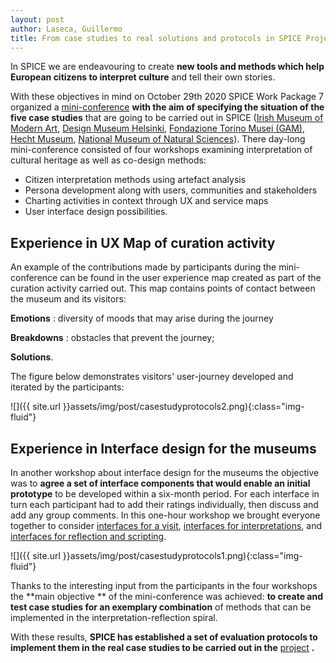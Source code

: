 ```yaml
---
layout: post
author: Laseca, Guillermo
title: From case studies to real solutions and protocols in SPICE Project
---
```


In SPICE we are endeavouring to create **new tools and methods which help European citizens to interpret culture** and tell their own stories.

With these objectives in mind on October 29th 2020 SPICE Work Package 7 organized a [mini-conference](https://spice-h2020.eu/2020/10/29/spiceminiconference.html) **with the aim of specifying the situation of the five case studies**  that are going to be carried out in SPICE ([Irish Museum of Modern Art](https://imma.ie/), [Design Museum Helsinki](https://www.designmuseum.fi/en/), [Fondazione Torino Musei (GAM)](https://www.fondazionetorinomusei.it/it), [Hecht Museum](https://mushecht.haifa.ac.il/index.php?lang=en), [National Museum of Natural Sciences](https://www.mncn.csic.es/en)). There day-long mini-conference consisted of four workshops examining interpretation of cultural heritage as well as co-design methods:

* Citizen interpretation methods using artefact analysis
* Persona development along with users, communities and stakeholders 
* Charting activities in context through UX and service maps 
* User interface design possibilities.

## Experience in UX Map of curation activity

An example of the contributions made by participants during the mini-conference can be found in the user experience map created as part of the curation activity carried out. This map contains points of contact between the museum and its visitors:

**Emotions** : diversity of moods that may arise during the journey

**Breakdowns** : obstacles that prevent the journey;

**Solutions**.

The figure below demonstrates visitors&#39; user-journey developed and iterated by the participants:

![]({{ site.url }}assets/img/post/casestudyprotocols2.png){:class="img-fluid"}

## Experience in Interface design for the museums

In another workshop about interface design for the museums the objective was to  **agree a set of interface components that would enable an initial prototype**  to be developed within a six-month period. For each interface in turn each participant had to add their ratings individually, then discuss and add any group comments. In this one-hour workshop we brought everyone together to consider [interfaces for a visit](https://padlet.com/esteem/spice_mc1_w4_p1), [interfaces for interpretations](https://padlet.com/esteem/spice_mc1_w4_p2), and [interfaces for reflection and scripting](https://padlet.com/esteem/spice_mc1_w4_p3).

![]({{ site.url }}assets/img/post/casestudyprotocols1.png){:class="img-fluid"}

Thanks to the interesting input from the participants in the four workshops the  **main objective ** of the mini-conference was achieved:  **to create and test case studies for an exemplary combination**  of methods that can be implemented in the interpretation-reflection spiral.

With these results,  **SPICE has established a set of evaluation protocols to implement them in the real case studies to be carried out in the** [project](https://spice-h2020.eu/project/) **.**
